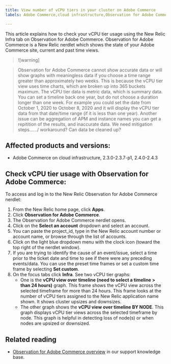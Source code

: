 ```yaml
---
title: View number of vCPU tiers in your cluster on Adobe Commerce
labels: Adobe Commerce,cloud infrastructure,Observation for Adobe Commerce,CPU,Magento,how to,New Relic,2.3.0,2.3.1,2.3.2,2.3.3,2.3.2-p2,2.3.4,2.3.3-p1,2.3.5,2.3.4-p2,2.3.5-p1,2.3.5-p2,2.3.6,2.3.6-p1,2.3.7,2.3.7-p1,2.4.0,2.4.0-p1,2.4.1,2.4.1-p1,2.4.2,2.4.2-p1,2.4.2-p2,2.4.3

---
```


This article explains how to check your vCPU tier usage using the New Relic Infra tab on Observation for Adobe Commerce. Observation for Adobe Commerce is a New Relic nerdlet which shows the state of your Adobe Commerce site, current and past time views.

>![warning]

> Observation for Adobe Commerce cannot show accurate data or will show graphs with meaningless data if you choose a time range greater than approximately two weeks. This is because the vCPU tier view uses time charts, which are broken up into 365 buckets maximum. The vCPU tier data is metric data, which is summary data. You can set a timeline back one year, but do not choose a duration longer than one week. For example you could set the date from October 1, 2020 to October 8, 2020 and it will display the vCPU tier data from that date/time range (if it is less than one year). Another issue can be aggregation of APM and instance names you can get a repitition of the results, and inaccurate data. We need mitigation steps....../ workaround? Can data be cleaned up? 

## Affected products and versions:

* Adobe Commerce on cloud infrastructure, 2.3.0-2.3.7-p1, 2.4.0-2.4.3

## Check vCPU tier usage with Observation for Adobe Commerce:

To access and log in to the New Relic Observation for Adobe Commerce nerdlet:

1. From the New Relic home page, click **Apps**.
1. Click **Observation for Adobe Commerce**.
1. The Observation for Adobe Commerce nerdlet opens.
1. Click on the **Select an account** dropdown and select an account.
1. You can paste the project_id, type in the New Relic account number or account name, or browse through the list of accounts.
1. Click on the light blue dropdown menu with the clock icon (toward the top right of the nerdlet window).
1. If you are trying to identify the cause of an event/issue, select a time prior to the ticket date and time to see if there were any preceding events/data. You can use the preset time frames or set a custom time frame by selecting **Set custom**.
1. On the focus tabs click **Infra**. See two vCPU tier graphs:
    * One is the **vCPU view over timeline (need to select a timeline > than 24 hours)** graph. This frame shows the vCPU view across the selected timeframe for more than 24 hours. This frame looks at the number of vCPU tiers assigned to the New Relic application name shown. It shows cluster upsizes and downsizes.
    * The other graph shows the **vCPU view over timeline BY NODE**. This graph displays vCPU tier views across the selected timeframe by node. This graph is helpful in detecting loss of node(s) or when nodes are upsized or downsized.

## Related reading

* [Observation for Adobe Commerce overview](https://support.magento.com/hc/en-us/articles/4406549696781) in our support knowledge base.
